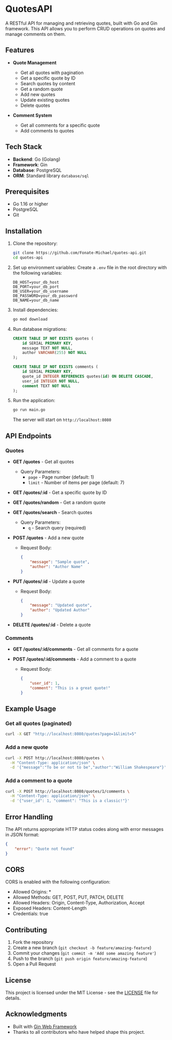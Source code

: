 # QuotesAPI

A RESTful API for managing and retrieving quotes, built with Go and Gin framework. This API allows you to perform CRUD operations on quotes and manage comments on them.

## Features

- **Quote Management**
  - Get all quotes with pagination
  - Get a specific quote by ID
  - Search quotes by content
  - Get a random quote
  - Add new quotes
  - Update existing quotes
  - Delete quotes

- **Comment System**
  - Get all comments for a specific quote
  - Add comments to quotes

## Tech Stack

- **Backend**: Go (Golang)
- **Framework**: Gin
- **Database**: PostgreSQL
- **ORM**: Standard library `database/sql`

## Prerequisites

- Go 1.16 or higher
- PostgreSQL
- Git

## Installation

1. Clone the repository:
   ```bash
   git clone https://github.com/Fonate-Michael/quotes-api.git
   cd quotes-api
   ```

2. Set up environment variables:
   Create a `.env` file in the root directory with the following variables:
   ```
   DB_HOST=your_db_host
   DB_PORT=your_db_port
   DB_USER=your_db_username
   DB_PASSWORD=your_db_password
   DB_NAME=your_db_name
   ```

3. Install dependencies:
   ```bash
   go mod download
   ```

4. Run database migrations:
   ```sql
   CREATE TABLE IF NOT EXISTS quotes (
       id SERIAL PRIMARY KEY,
       message TEXT NOT NULL,
       author VARCHAR(255) NOT NULL
   );

   CREATE TABLE IF NOT EXISTS comments (
       id SERIAL PRIMARY KEY,
       quote_id INTEGER REFERENCES quotes(id) ON DELETE CASCADE,
       user_id INTEGER NOT NULL,
       comment TEXT NOT NULL
   );
   ```

5. Run the application:
   ```bash
   go run main.go
   ```

   The server will start on `http://localhost:8080`

## API Endpoints

### Quotes

- **GET /quotes** - Get all quotes
  - Query Parameters:
    - `page` - Page number (default: 1)
    - `limit` - Number of items per page (default: 7)

- **GET /quotes/:id** - Get a specific quote by ID

- **GET /quotes/random** - Get a random quote

- **GET /quotes/search** - Search quotes
  - Query Parameters:
    - `q` - Search query (required)

- **POST /quotes** - Add a new quote
  - Request Body:
    ```json
    {
        "message": "Sample quote",
        "author": "Author Name"
    }
    ```

- **PUT /quotes/:id** - Update a quote
  - Request Body:
    ```json
    {
        "message": "Updated quote",
        "author": "Updated Author"
    }
    ```

- **DELETE /quotes/:id** - Delete a quote

### Comments

- **GET /quotes/:id/comments** - Get all comments for a quote

- **POST /quotes/:id/comments** - Add a comment to a quote
  - Request Body:
    ```json
    {
        "user_id": 1,
        "comment": "This is a great quote!"
    }
    ```

## Example Usage

### Get all quotes (paginated)
```bash
curl -X GET "http://localhost:8080/quotes?page=1&limit=5"
```

### Add a new quote
```bash
curl -X POST http://localhost:8080/quotes \
  -H "Content-Type: application/json" \
  -d '{"message":"To be or not to be","author":"William Shakespeare"}'
```

### Add a comment to a quote
```bash
curl -X POST http://localhost:8080/quotes/1/comments \
  -H "Content-Type: application/json" \
  -d '{"user_id": 1, "comment": "This is a classic!"}'
```

## Error Handling

The API returns appropriate HTTP status codes along with error messages in JSON format:

```json
{
    "error": "Quote not found"
}
```

## CORS

CORS is enabled with the following configuration:
- Allowed Origins: *
- Allowed Methods: GET, POST, PUT, PATCH, DELETE
- Allowed Headers: Origin, Content-Type, Authorization, Accept
- Exposed Headers: Content-Length
- Credentials: true

## Contributing

1. Fork the repository
2. Create a new branch (`git checkout -b feature/amazing-feature`)
3. Commit your changes (`git commit -m 'Add some amazing feature'`)
4. Push to the branch (`git push origin feature/amazing-feature`)
5. Open a Pull Request

## License

This project is licensed under the MIT License - see the [LICENSE](LICENSE) file for details.

## Acknowledgments

- Built with [Gin Web Framework](https://github.com/gin-gonic/gin)
- Thanks to all contributors who have helped shape this project.
